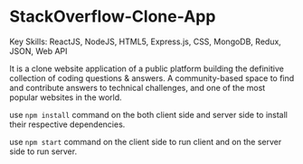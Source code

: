 # StackOverflow-Clone-App

Key Skills: ReactJS, NodeJS, HTML5, Express.js, CSS, MongoDB, Redux, JSON, Web API                                                                  

It is a clone website application of a public platform building the definitive collection of coding questions & answers. A community-based space to find
and contribute answers to technical challenges, and one of the most popular websites in the world.                                                           

use `npm install` command on the both client side and server side to install their respective dependencies.

use `npm start` command on the client side to run client and on the server side to run server.


